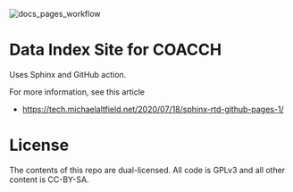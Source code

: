 ![docs_pages_workflow](https://github.com/iiasa/COACCH/workflows/docs_pages_workflow/badge.svg?branch=master)

# Data Index Site for COACCH

Uses Sphinx and GitHub action.

For more information, see this article

 * https://tech.michaelaltfield.net/2020/07/18/sphinx-rtd-github-pages-1/

# License

The contents of this repo are dual-licensed. All code is GPLv3 and all other content is CC-BY-SA.
